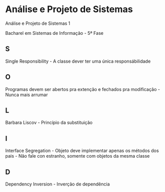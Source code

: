 Análise e Projeto de Sistemas
========

Análise e Projeto de Sistemas 1

Bacharel em Sistemas de Informação - 5ª Fase


<h2>S</h2>Single Responsibility - A classe dever ter uma única responsábilidade
<h2>O</h2>Programas devem ser abertos pra extenção e fechados pra modificação - Nunca mais arrumar
<h2>L</h2>Barbara Liscov - Princípio da substituição
<h2>I</h2>Interface Segregation - Objeto deve implementar apenas os métodos dos pais - Não fale con estranho, somente com objetos da mesma classe
<h2>D</h2>Dependency Inversion - Inverção de dependência

